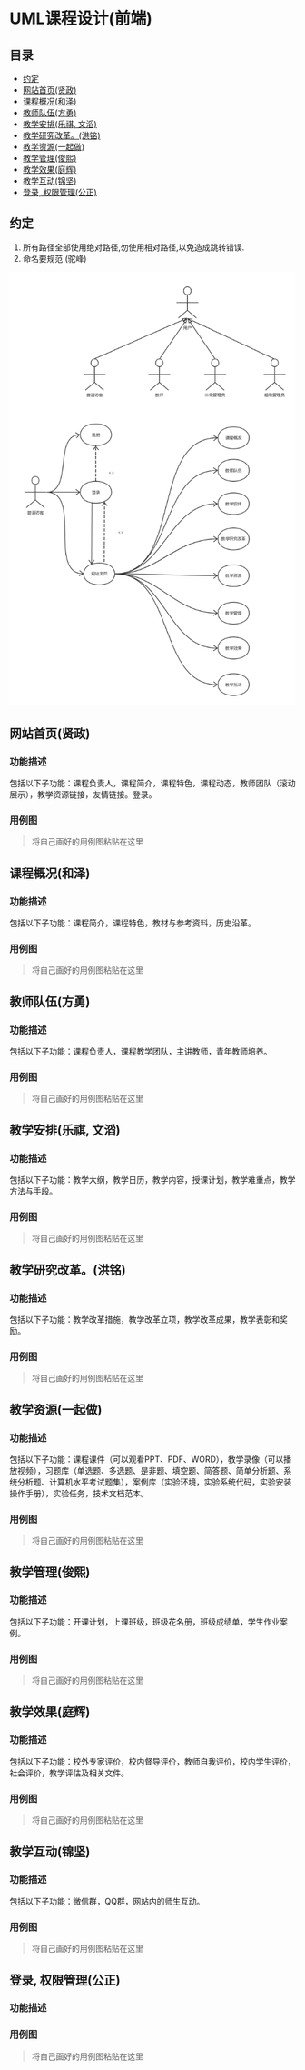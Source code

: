 # UML课程设计(前端)

## 目录
 - [约定](#约定)  
 - [网站首页(贤政)](#网站首页(贤政))  
 - [课程概况(和泽)](#课程概况(和泽))  
 - [教师队伍(方勇)](#教师队伍(方勇))
 - [教学安排(乐祺, 文滔)](#教学安排(乐祺,文滔))  
 - [教学研究改革。(洪铭)](#教学研究改革(洪铭))  
 - [教学资源(一起做)](#教学资源(一起做))  
 - [教学管理(俊熙)](#教学管理(俊熙))  
 - [教学效果(庭辉)](#教学效果(庭辉))  
 - [教学互动(锦坚)](#教学互动(锦坚))  
 - [登录, 权限管理(公正)](#登录,权限管理(公正))


## 约定
1. 所有路径全部使用绝对路径,勿使用相对路径,以免造成跳转错误.
1. 命名要规范 (驼峰)

![总用例图](images/1.jpg)

## 网站首页(贤政)  
### 功能描述
包括以下子功能：课程负责人，课程简介，课程特色，课程动态，教师团队（滚动展示），教学资源链接，友情链接。登录。

### 用例图
> 将自己画好的用例图粘贴在这里  



## 课程概况(和泽)
### 功能描述
包括以下子功能：课程简介，课程特色，教材与参考资料，历史沿革。
### 用例图
> 将自己画好的用例图粘贴在这里  


## 教师队伍(方勇)
### 功能描述
包括以下子功能：课程负责人，课程教学团队，主讲教师，青年教师培养。
### 用例图
> 将自己画好的用例图粘贴在这里  

## 教学安排(乐祺, 文滔)
### 功能描述
包括以下子功能：教学大纲，教学日历，教学内容，授课计划，教学难重点，教学方法与手段。
### 用例图
> 将自己画好的用例图粘贴在这里  

## 教学研究改革。(洪铭)
### 功能描述
包括以下子功能：教学改革措施，教学改革立项，教学改革成果，教学表彰和奖励。
### 用例图
> 将自己画好的用例图粘贴在这里  

## 教学资源(一起做)
### 功能描述
包括以下子功能：课程课件（可以观看PPT、PDF、WORD），教学录像（可以播放视频），习题库（单选题、多选题、是非题、填空题、简答题、简单分析题、系统分析题、计算机水平考试题集），案例库（实验环境，实验系统代码，实验安装操作手册），实验任务，技术文档范本。
### 用例图
> 将自己画好的用例图粘贴在这里  

## 教学管理(俊熙)
### 功能描述
包括以下子功能：开课计划，上课班级，班级花名册，班级成绩单，学生作业案例。
### 用例图
> 将自己画好的用例图粘贴在这里  

## 教学效果(庭辉)
### 功能描述
包括以下子功能：校外专家评价，校内督导评价，教师自我评价，校内学生评价，社会评价，教学评估及相关文件。
### 用例图
> 将自己画好的用例图粘贴在这里  

## 教学互动(锦坚)
### 功能描述
包括以下子功能：微信群，QQ群，网站内的师生互动。
### 用例图
> 将自己画好的用例图粘贴在这里  

## 登录, 权限管理(公正)
### 功能描述
### 用例图
> 将自己画好的用例图粘贴在这里  
